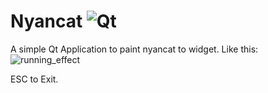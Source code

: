 # Nyancat ![Qt](5.7.0)

A simple Qt Application to paint nyancat to widget.
Like this:
![running_effect](img/running)

ESC to Exit.